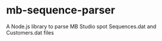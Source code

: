 # mb-sequence-parser
A Node.js library to parse MB Studio spot Sequences.dat and Customers.dat files
